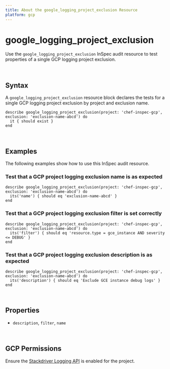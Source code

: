 ```yaml
---
title: About the google_logging_project_exclusion Resource
platform: gcp
---
```


# google\_logging\_project\_exclusion

Use the `google_logging_project_exclusion` InSpec audit resource to test properties of a single GCP logging project exclusion.

<br>

## Syntax

A `google_logging_project_exclusion` resource block declares the tests for a single GCP logging project exclusion by project and exclusion name.

    describe google_logging_project_exclusion(project: 'chef-inspec-gcp',  exclusion: 'exclusion-name-abcd') do
      it { should exist }
    end

<br>

## Examples

The following examples show how to use this InSpec audit resource.

### Test that a GCP project logging exclusion name is as expected

    describe google_logging_project_exclusion(project: 'chef-inspec-gcp',  exclusion: 'exclusion-name-abcd') do
      its('name') { should eq 'exclusion-name-abcd' }
    end

### Test that a GCP project logging exclusion filter is set correctly

    describe google_logging_project_exclusion(project: 'chef-inspec-gcp',  exclusion: 'exclusion-name-abcd') do
      its('filter') { should eq 'resource.type = gce_instance AND severity <= DEBUG' }
    end

### Test that a GCP project logging exclusion description is as expected

    describe google_logging_project_exclusion(project: 'chef-inspec-gcp',  exclusion: 'exclusion-name-abcd') do
      its('description') { should eq 'Exclude GCE instance debug logs' }
    end

<br>

## Properties

*  `description`, `filter`, `name`

<br>


## GCP Permissions

Ensure the [Stackdriver Logging API](https://console.cloud.google.com/apis/api/logging.googleapis.com/) is enabled for the project.